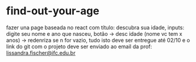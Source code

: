 # find-out-your-age
fazer una page baseada no react com título: descubra sua idade, inputs: digite seu nome e ano que nasceu, botão -> desc idade (nome vc tem x anos) -> redenriza se n for vazio, tudo isto deve ser entregue até 02/10 e o link do git com o projeto deve ser enviado ao email da prof: <lissandra.fischer@ifc.edu.br>